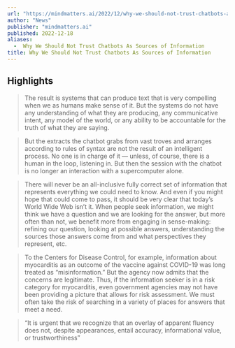 ```yaml
---
url: "https://mindmatters.ai/2022/12/why-we-should-not-trust-chatbots-as-sources-of-information/"
author: "News"
publisher: "mindmatters.ai"
published: 2022-12-18
aliases:
  -  Why We Should Not Trust Chatbots As Sources of Information
title: Why We Should Not Trust Chatbots As Sources of Information
---
```


## Highlights
> The result is systems that can produce text that is very compelling when we as humans make sense of it. But the systems do not have any understanding of what they are producing, any communicative intent, any model of the world, or any ability to be accountable for the truth of what they are saying.

> But the extracts the chatbot grabs from vast troves and arranges according to rules of syntax are not the result of an intelligent process. No one is in charge of it — unless, of course, there is a human in the loop, listening in. But then the session with the chatbot is no longer an interaction with a supercomputer alone.

> There will never be an all-inclusive fully correct set of information that represents everything we could need to know. And even if you might hope that could come to pass, it should be very clear that today’s World Wide Web isn’t it. When people seek information, we might think we have a question and we are looking for the answer, but more often than not, we benefit more from engaging in sense-making: refining our question, looking at possible answers, understanding the sources those answers come from and what perspectives they represent, etc.

> To the Centers for Disease Control, for example, information about myocarditis as an outcome of the vaccine against COVID-19 was long treated as “misinformation.” But the agency now admits that the concerns are legitimate. Thus, if the information seeker is in a risk category for myocarditis, even government agencies may not have been providing a picture that allows for risk assessment. We must often take the risk of searching in a variety of places for answers that meet a need.

> “It is urgent that we recognize that an overlay of apparent fluency does not, despite appearances, entail accuracy, informational value, or trustworthiness”

